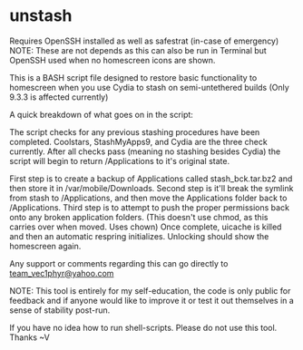 # unstash

Requires OpenSSH installed as well as safestrat (in-case of emergency)
NOTE: These are not depends as this can also be run in Terminal but OpenSSH used when no homescreen icons are shown.

This is a BASH script file designed to restore basic functionality to homescreen when you use Cydia to stash on semi-untethered builds 
(Only 9.3.3 is affected currently)

A quick breakdown of what goes on in the script:

The script checks for any previous stashing procedures have been completed. Coolstars, StashMyApps9, and Cydia are the three check currently.
After all checks pass (meaning no stashing besides Cydia) the script will begin to return /Applications to it's original state.

First step is to create a backup of Applications called stash_bck.tar.bz2 and then store it in /var/mobile/Downloads.
Second step is it'll break the symlink from stash to /Applications, and then move the Applications folder back to /Applications.
Third step is to attempt to push the proper permissions back onto any broken application folders. (This doesn't use chmod, as this carries over when moved. Uses chown)
Once complete, uicache is killed and then an automatic respring initializes. Unlocking should show the homescreen again.

Any support or comments regarding this can go directly to team_vec1phyr@yahoo.com

NOTE: This tool is entirely for my self-education, the code is only public for feedback and if anyone would like to improve it or test it out themselves in a sense of
stability post-run.

If you have no idea how to run shell-scripts. Please do not use this tool. Thanks
~V
